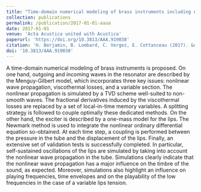 ```yaml
---
title: "Time-domain numerical modeling of brass instruments including nonlinear wave propagation, viscothermal losses, and lips vibration"
collection: publications
permalink: /publication/2017-01-01-aaua
date: 2017-01-01
venue: 'Acta Acustica united with Acustica'
paperurl: 'https://doi.org/10.3813/AAA.919038'
citation: 'H. Berjamin, B. Lombard, C. Vergez, E. Cottanceau (2017). &quot;Time-domain numerical modeling of brass instruments including nonlinear wave propagation, viscothermal losses, and lips vibration&quot;, <i>Acta Acustica united with Acustica</i> 103(1), 117-131.'
doi: '10.3813/AAA.919038'
---
```


A time-domain numerical modeling of brass instruments is proposed. On one hand, outgoing and incoming waves in the resonator are described by the Menguy-Gilbert model, which incorporates three key issues: nonlinear wave propagation, viscothermal losses, and a variable section. The nonlinear propagation is simulated by a TVD scheme well-suited to non-smooth waves. The fractional derivatives induced by the viscothermal losses are replaced by a set of local-in-time memory variables. A splitting strategy is followed to couple optimally these dedicated methods. On the other hand, the exciter is described by a one-mass model for the lips. The Newmark method is used to integrate the nonlinear ordinary differential equation so-obtained. At each time step, a coupling is performed between the pressure in the tube and the displacement of the lips. Finally, an extensive set of validation tests is successfully completed. In particular, self-sustained oscillations of the lips are simulated by taking into account the nonlinear wave propagation in the tube. Simulations clearly indicate that the nonlinear wave propagation has a major influence on the timbre of the sound, as expected. Moreover, simulations also highlight an influence on playing frequencies, time envelopes and on the playability of the low frequencies in the case of a variable lips tension.
